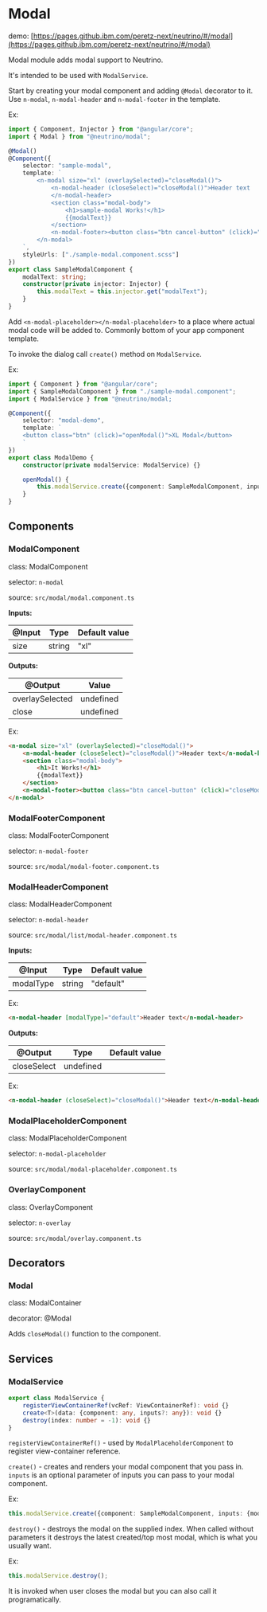 # Modal

demo: [https://pages.github.ibm.com/peretz-next/neutrino/#/modal](https://pages.github.ibm.com/peretz-next/neutrino/#/modal)

Modal module adds modal support to Neutrino.

It's intended to be used with `ModalService`.

Start by creating your modal component and adding `@Modal` decorator to it.
Use `n-modal`, `n-modal-header` and `n-modal-footer` in the template.

Ex:
```typescript
import { Component, Injector } from "@angular/core";
import { Modal } from "@neutrino/modal";

@Modal()
@Component({
	selector: "sample-modal",
	template: `
		<n-modal size="xl" (overlaySelected)="closeModal()">
			<n-modal-header (closeSelect)="closeModal()">Header text
			</n-modal-header>
			<section class="modal-body">
				<h1>sample-modal Works!</h1>
				{{modalText}}
			</section>
			<n-modal-footer><button class="btn cancel-button" (click)="closeModal()">Cancel</button></n-modal-footer>
		</n-modal>
	`,
	styleUrls: ["./sample-modal.component.scss"]
})
export class SampleModalComponent {
	modalText: string;
	constructor(private injector: Injector) {
		this.modalText = this.injector.get("modalText");
	}
}
```

Add `<n-modal-placeholder></n-modal-placeholder>` to a place where actual modal code will be added to. Commonly bottom of your app component template.

To invoke the dialog call `create()` method on `ModalService`.

Ex:
```typescript
import { Component } from "@angular/core";
import { SampleModalComponent } from "./sample-modal.component";
import { ModalService } from "@neutrino/modal;

@Component({
	selector: "modal-demo",
	template: `
	<button class="btn" (click)="openModal()">XL Modal</button>
	`
})
export class ModalDemo {
	constructor(private modalService: ModalService) {}

	openModal() {
		this.modalService.create({component: SampleModalComponent, inputs: {modalText: "Hello Universe"}});
	}
}
```

## Components
### ModalComponent
class: ModalComponent

selector: `n-modal`

source: `src/modal/modal.component.ts`

**Inputs:**

| @Input  | Type    | Default value |
| ------- | ------- | ------------- |
| size    | string  | "xl"          |

**Outputs:**

| @Output         | Value       |
| --------------- | ----------- |
| overlaySelected | undefined   |
| close           | undefined   |

Ex:
```html
<n-modal size="xl" (overlaySelected)="closeModal()">
	<n-modal-header (closeSelect)="closeModal()">Header text</n-modal-header>
	<section class="modal-body">
		<h1>It Works!</h1>
		{{modalText}}
	</section>
	<n-modal-footer><button class="btn cancel-button" (click)="closeModal()">Cancel</button></n-modal-footer>
</n-modal>
```


### ModalFooterComponent
class: ModalFooterComponent

selector: `n-modal-footer`

source: `src/modal/modal-footer.component.ts`


### ModalHeaderComponent
class: ModalHeaderComponent

selector: `n-modal-header`

source: `src/modal/list/modal-header.component.ts`

**Inputs:**

| @Input     | Type             | Default value |
| ---------- | ---------------- | ------------- |
| modalType  | string           | "default"     |

Ex:
```html
<n-modal-header [modalType]="default">Header text</n-modal-header>
```

**Outputs:**

| @Output     | Type             | Default value |
| ----------- | ---------------- | ------------- |
| closeSelect | undefined        |               |

Ex:
```html
<n-modal-header (closeSelect)="closeModal()">Header text</n-modal-header>
```

### ModalPlaceholderComponent
class: ModalPlaceholderComponent

selector: `n-modal-placeholder`

source: `src/modal/modal-placeholder.component.ts`


### OverlayComponent
class: OverlayComponent

selector: `n-overlay`

source: `src/modal/overlay.component.ts`

## Decorators

### Modal
class: ModalContainer

decorator: @Modal

Adds `closeModal()` function to the component.

## Services

### ModalService

```typescript
export class ModalService {
	registerViewContainerRef(vcRef: ViewContainerRef): void {}
	create<T>(data: {component: any, inputs?: any}): void {}
	destroy(index: number = -1): void {}
}
```
`registerViewContainerRef()` - used by `ModalPlaceholderComponent` to register view-container reference.

`create()` - creates and renders your modal component that you pass in. `inputs` is an optional parameter of inputs you can pass to your modal component.

Ex:
```typescript
this.modalService.create({component: SampleModalComponent, inputs: {modalText: "Hello Universe"}});
```

`destroy()` - destroys the modal on the supplied index. When called without parameters it destroys the latest created/top most modal, which is what you usually want.

Ex:
```typescript
this.modalService.destroy();
```

It is invoked when user closes the modal but you can also call it programatically.
